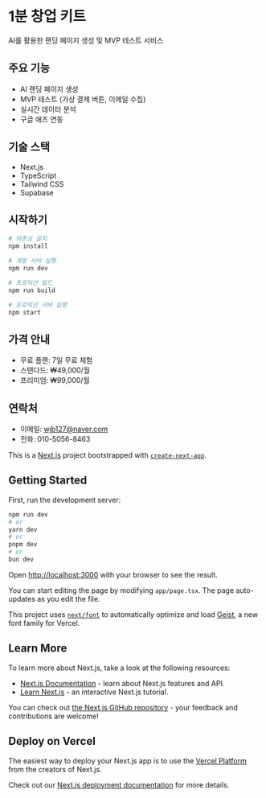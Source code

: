 # 1분 창업 키트

AI를 활용한 랜딩 페이지 생성 및 MVP 테스트 서비스

## 주요 기능

- AI 랜딩 페이지 생성
- MVP 테스트 (가상 결제 버튼, 이메일 수집)
- 실시간 데이터 분석
- 구글 애즈 연동

## 기술 스택

- Next.js
- TypeScript
- Tailwind CSS
- Supabase

## 시작하기

```bash
# 의존성 설치
npm install

# 개발 서버 실행
npm run dev

# 프로덕션 빌드
npm run build

# 프로덕션 서버 실행
npm start
```

## 가격 안내

- 무료 플랜: 7일 무료 체험
- 스탠다드: ₩49,000/월
- 프리미엄: ₩99,000/월

## 연락처

- 이메일: wjb127@naver.com
- 전화: 010-5056-8463

This is a [Next.js](https://nextjs.org) project bootstrapped with [`create-next-app`](https://nextjs.org/docs/app/api-reference/cli/create-next-app).

## Getting Started

First, run the development server:

```bash
npm run dev
# or
yarn dev
# or
pnpm dev
# or
bun dev
```

Open [http://localhost:3000](http://localhost:3000) with your browser to see the result.

You can start editing the page by modifying `app/page.tsx`. The page auto-updates as you edit the file.

This project uses [`next/font`](https://nextjs.org/docs/app/building-your-application/optimizing/fonts) to automatically optimize and load [Geist](https://vercel.com/font), a new font family for Vercel.

## Learn More

To learn more about Next.js, take a look at the following resources:

- [Next.js Documentation](https://nextjs.org/docs) - learn about Next.js features and API.
- [Learn Next.js](https://nextjs.org/learn) - an interactive Next.js tutorial.

You can check out [the Next.js GitHub repository](https://github.com/vercel/next.js) - your feedback and contributions are welcome!

## Deploy on Vercel

The easiest way to deploy your Next.js app is to use the [Vercel Platform](https://vercel.com/new?utm_medium=default-template&filter=next.js&utm_source=create-next-app&utm_campaign=create-next-app-readme) from the creators of Next.js.

Check out our [Next.js deployment documentation](https://nextjs.org/docs/app/building-your-application/deploying) for more details.
